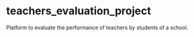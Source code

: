 # teachers_evaluation_project
 Platform to evaluate the performance of teachers by students of a school.
